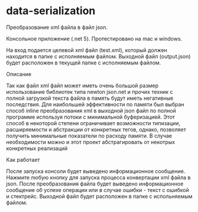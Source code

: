 # data-serialization
Преобразование xml файла в файл json.

Консольное приложение (.net 5). Протестировано на mac и windows.

На вход подается целевой xml файл (test.xml), который должен находится в папке с исполняемым файлом. 
Выходной файл (output.json) будет расположен в текущей папке с исполняемым файлом.

Описание

Так как файл xml файл может иметь очень большой размер использование библиотек типа newton json.net и прочих техник с полной загрузкой текста файла в память
будут иметь негативные последствия. 
Для наибольшей эффективности по памяти был выбран способ inline преобразования xml в выходной json файл по полной программе используя потоки с минимальной буферизацией. 
Этот способ в некоторой степени ограничивает возможности типизации, расширяемости и абстракции от конкретных тегов, однако, позволяет получить минимальные показатели по расходу памяти. В случае необходимости можно и этот проект абстрагировать от некотрых конкретных реализаций

Как работает

После запуска консоли будет выведено информационное сообщение. Нажмите любую кнопку для запуска процесса конвертации xml файла в json. После преобразования 
файла будет выведено информационное сообщение об успехе операции или в случае ошибки - текст с ошибкой и стектрейс. 
Выходной файл будет расположен в папке с испольняемым файлом.
